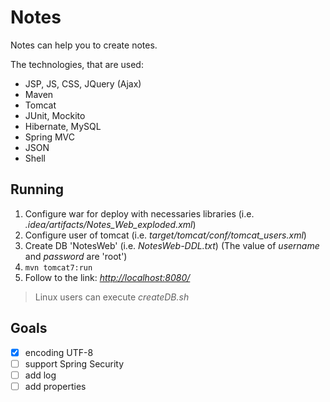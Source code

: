 # Notes
Notes can help you to create notes.

The technologies, that are used:
- JSP, JS, CSS, JQuery (Ajax)
- Maven
- Tomcat
- JUnit, Mockito
- Hibernate, MySQL
- Spring MVC
- JSON
- Shell

## Running
1. Configure war for deploy with necessaries libraries (i.e. _.idea/artifacts/Notes_Web_exploded.xml_)
2. Configure user of tomcat (i.e. _target/tomcat/conf/tomcat_users.xml_)
3. Create DB 'NotesWeb' (i.e. _NotesWeb-DDL.txt_) (The value of _username_ and _password_ are 'root')
4. `mvn tomcat7:run`
5. Follow to the link: [_http://localhost:8080/_](http://localhost:8080")

> Linux users can execute _createDB.sh_

## Goals
- [X] encoding UTF-8
- [ ] support Spring Security
- [ ] add log
- [ ] add properties